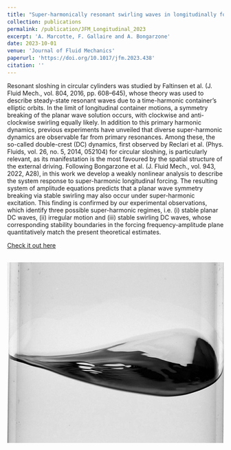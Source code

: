 ```yaml
---
title: "Super-harmonically resonant swirling waves in longitudinally forced circular cylinders"
collection: publications
permalink: /publication/JFM_Longitudinal_2023
excerpt: 'A. Marcotte, F. Gallaire and A. Bongarzone'
date: 2023-10-01
venue: 'Journal of Fluid Mechanics'
paperurl: 'https://doi.org/10.1017/jfm.2023.438'
citation: ''
---
```

Resonant sloshing in circular cylinders was studied by Faltinsen et al. (J. Fluid Mech., vol. 804, 2016, pp. 608–645), whose theory was used to describe steady-state resonant waves due to a time-harmonic container’s elliptic orbits. In the limit of longitudinal container motions, a symmetry breaking of the planar wave solution occurs, with clockwise and anti-clockwise swirling equally likely. In addition to this primary harmonic dynamics, previous experiments have unveiled that diverse super-harmonic dynamics are observable far from primary resonances. Among these, the so-called double-crest (DC) dynamics, first observed by Reclari et al. (Phys. Fluids, vol. 26, no. 5, 2014, 052104) for circular sloshing, is particularly relevant, as its manifestation is the most favoured by the spatial structure of the external driving. Following Bongarzone et al. (J. Fluid Mech., vol. 943, 2022, A28), in this work we develop a weakly nonlinear analysis to describe the system response to super-harmonic longitudinal forcing. The resulting system of amplitude equations predicts that a planar wave symmetry breaking via stable swirling may also occur under super-harmonic excitation. This finding is confirmed by our experimental observations, which identify three possible super-harmonic regimes, i.e. (i) stable planar DC waves, (ii) irregular motion and (iii) stable swirling DC waves, whose corresponding stability boundaries in the forcing frequency-amplitude plane quantitatively match the present theoretical estimates.

[Check it out here](http://Alessandro-Bongarzone.github.io/files/JFM_Super-harmonically-resonant-swirling-waves-in-longitudinally-forced-circular-cylinders.pdf)

<br/><img src='/images/JFM_Longitudinal_2023_GA.jpg'>
